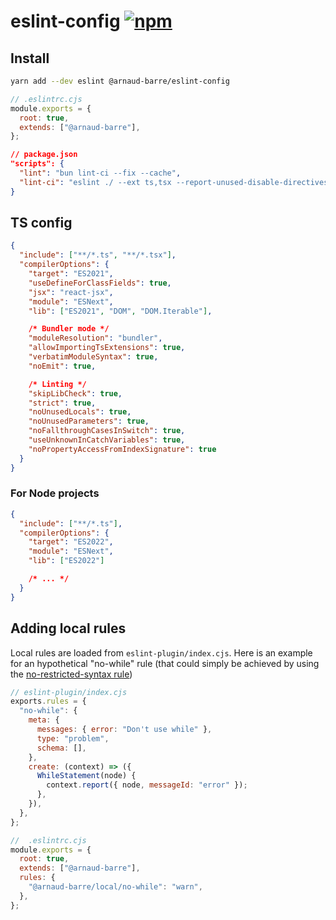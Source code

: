 # eslint-config [![npm](https://img.shields.io/npm/v/@arnaud-barre/eslint-config)](https://www.npmjs.com/package/@arnaud-barre/eslint-config)

## Install

```sh
yarn add --dev eslint @arnaud-barre/eslint-config
```

```js
// .eslintrc.cjs
module.exports = {
  root: true,
  extends: ["@arnaud-barre"],
};
```

```json
// package.json
"scripts": {
  "lint": "bun lint-ci --fix --cache",
  "lint-ci": "eslint ./ --ext ts,tsx --report-unused-disable-directives --max-warnings 0"
}
```

## TS config

```json
{
  "include": ["**/*.ts", "**/*.tsx"],
  "compilerOptions": {
    "target": "ES2021",
    "useDefineForClassFields": true,
    "jsx": "react-jsx",
    "module": "ESNext",
    "lib": ["ES2021", "DOM", "DOM.Iterable"],

    /* Bundler mode */
    "moduleResolution": "bundler",
    "allowImportingTsExtensions": true,
    "verbatimModuleSyntax": true,
    "noEmit": true,

    /* Linting */
    "skipLibCheck": true,
    "strict": true,
    "noUnusedLocals": true,
    "noUnusedParameters": true,
    "noFallthroughCasesInSwitch": true,
    "useUnknownInCatchVariables": true,
    "noPropertyAccessFromIndexSignature": true
  }
}
```

### For Node projects

```json
{
  "include": ["**/*.ts"],
  "compilerOptions": {
    "target": "ES2022",
    "module": "ESNext",
    "lib": ["ES2022"]

    /* ... */
  }
}
```

## Adding local rules

Local rules are loaded from `eslint-plugin/index.cjs`. Here is an example for an hypothetical "no-while" rule (that could simply be achieved by using the [no-restricted-syntax rule](https://eslint.org/docs/latest/rules/no-restricted-syntax))

```js
// eslint-plugin/index.cjs
exports.rules = {
  "no-while": {
    meta: {
      messages: { error: "Don't use while" },
      type: "problem",
      schema: [],
    },
    create: (context) => ({
      WhileStatement(node) {
        context.report({ node, messageId: "error" });
      },
    }),
  },
};
```

```js
//  .eslintrc.cjs
module.exports = {
  root: true,
  extends: ["@arnaud-barre"],
  rules: {
    "@arnaud-barre/local/no-while": "warn",
  },
};
```
